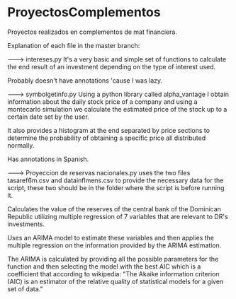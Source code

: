 # ProyectosComplementos
Proyectos realizados en complementos de mat financiera.

Explanation of each file in the master branch:

---> intereses.py
It's a very basic and simple set of functions to calculate the end result of an investment depending on the type of interest used.

Probably doesn't have annotations 'cause I was lazy.

---> symbolgetinfo.py
Using a python library called alpha_vantage I obtain information about the daily stock price of a company and using a montecarlo
simulation we calculate the estimated price of the stock up to a certain date set by the user.

It also provides a histogram at the end separated by price sections to determine the probability of obtaining a specific price
all distributed normally.

Has annotations in Spanish.

---> Proyeccion de reservas nacionales.py
uses the two files tasaref6m.csv and datainflmens.csv to provide the necessary data for the script, these two should be in the
folder where the script is before running it.

Calculates the value of the reserves of the central bank of the Dominican Republic utilizing multiple regression of 7 variables
that are relevant to DR's investments.

Uses an ARIMA model to estimate these variables and then applies the multiple regression on the information provided by the 
ARIMA estimation.

The ARIMA is calculated by providing all the possible parameters for the function and then selecting the model with the best AIC
which is a coefficient that according to wikipedia: "The Akaike information criterion (AIC) is an estimator of the relative quality
of statistical models for a given set of data."
